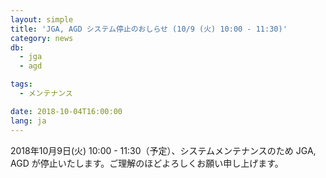 ```yaml
---
layout: simple
title: 'JGA, AGD システム停止のおしらせ (10/9 (火) 10:00 - 11:30)'
category: news
db:
  - jga
  - agd

tags:
  - メンテナンス

date: 2018-10-04T16:00:00
lang: ja
---
```


<p>2018年10月9日(火) 10:00 - 11:30（予定）、システムメンテナンスのため JGA, AGD が停止いたします。ご理解のほどよろしくお願い申し上げます。</p>
